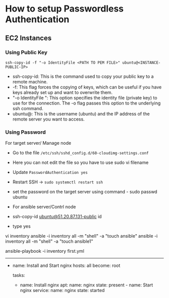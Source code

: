 # How to setup Passwordless Authentication

## EC2 Instances

### Using Public Key

```
ssh-copy-id -f "-o IdentityFile <PATH TO PEM FILE>" ubuntu@<INSTANCE-PUBLIC-IP>
```

- ssh-copy-id: This is the command used to copy your public key to a remote machine.
- -f: This flag forces the copying of keys, which can be useful if you have keys already set up and want to overwrite them.
- "-o IdentityFile <PATH TO PEM FILE>": This option specifies the identity file (private key) to use for the connection. The -o flag passes this option to the underlying ssh command.
- ubuntu@<INSTANCE-IP>: This is the username (ubuntu) and the IP address of the remote server you want to access.

### Using Password 

For target server/ Manage node
- Go to the file `/etc/ssh/sshd_config.d/60-cloudimg-settings.conf`
- Here you can not edit the file so you have to use sudo vi filename
- Update `PasswordAuthentication yes`
- Restart SSH -> `sudo systemctl restart ssh`
- set the password on the target server using command - sudo passwd ubuntu

- For ansible server/Contrl node
- ssh-copy-id ubuntu@51.20.87.131-public id
- type yes

 vi inventory
   ansible -i inventory all -m "shell" -a "touch ansible"
   ansible -i inventory all -m "shell" -a "touch ansible1"

 ansible-playbook -i inventory first.yml

 ---

- name: Install and Start nginx
  hosts: all
  become: root


  tasks:
     - name: Install nginx
       apt:
         name: nginx
         state: present
      - name: Start nginx
        service:
         name: nginx
         state: started

